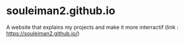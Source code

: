 # souleiman2.github.io
A website that explains my projects and make it more interractif (link : <a href = "https://souleiman2.github.io/">https://souleiman2.github.io/</a>)

